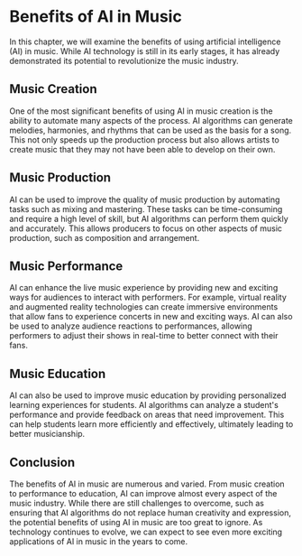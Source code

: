Benefits of AI in Music
=======================================================

In this chapter, we will examine the benefits of using artificial intelligence (AI) in music. While AI technology is still in its early stages, it has already demonstrated its potential to revolutionize the music industry.

Music Creation
--------------

One of the most significant benefits of using AI in music creation is the ability to automate many aspects of the process. AI algorithms can generate melodies, harmonies, and rhythms that can be used as the basis for a song. This not only speeds up the production process but also allows artists to create music that they may not have been able to develop on their own.

Music Production
----------------

AI can be used to improve the quality of music production by automating tasks such as mixing and mastering. These tasks can be time-consuming and require a high level of skill, but AI algorithms can perform them quickly and accurately. This allows producers to focus on other aspects of music production, such as composition and arrangement.

Music Performance
-----------------

AI can enhance the live music experience by providing new and exciting ways for audiences to interact with performers. For example, virtual reality and augmented reality technologies can create immersive environments that allow fans to experience concerts in new and exciting ways. AI can also be used to analyze audience reactions to performances, allowing performers to adjust their shows in real-time to better connect with their fans.

Music Education
---------------

AI can also be used to improve music education by providing personalized learning experiences for students. AI algorithms can analyze a student's performance and provide feedback on areas that need improvement. This can help students learn more efficiently and effectively, ultimately leading to better musicianship.

Conclusion
----------

The benefits of AI in music are numerous and varied. From music creation to performance to education, AI can improve almost every aspect of the music industry. While there are still challenges to overcome, such as ensuring that AI algorithms do not replace human creativity and expression, the potential benefits of using AI in music are too great to ignore. As technology continues to evolve, we can expect to see even more exciting applications of AI in music in the years to come.
